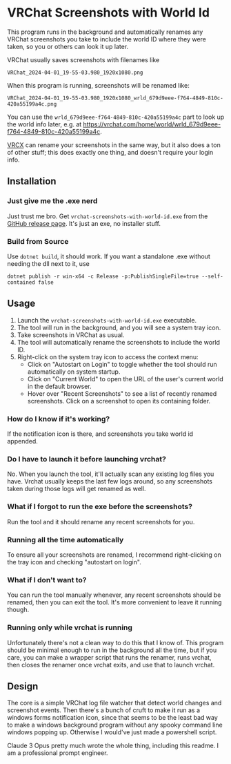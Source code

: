 # VRChat Screenshots with World Id

This program runs in the background and automatically renames any VRChat screenshots you take to include the world ID where they were taken, so you or others can look it up later.

VRChat usually saves screenshots with filenames like

    VRChat_2024-04-01_19-55-03.980_1920x1080.png

When this program is running, screenshots will be renamed like:

    VRChat_2024-04-01_19-55-03.980_1920x1080_wrld_679d9eee-f764-4849-810c-420a55199a4c.png

You can use the `wrld_679d9eee-f764-4849-810c-420a55199a4c` part to look up the world info later, e.g. at https://vrchat.com/home/world/wrld_679d9eee-f764-4849-810c-420a55199a4c.

[VRCX](https://github.com/vrcx-team/VRCX/) can rename your screenshots in the same way, but it also does a ton of other stuff; this does exactly one thing, and doesn't require your login info.

## Installation

### Just give me the .exe nerd

Just trust me bro. Get `vrchat-screenshots-with-world-id.exe` from the [GitHub release page](https://github.com/hiinaspace/vrchat-screenshots-with-world-id/releases). It's just an exe, no installer stuff.

### Build from Source

Use `dotnet build`, it should work. If you want a standalone .exe without needing the dll next to it, use

    dotnet publish -r win-x64 -c Release -p:PublishSingleFile=true --self-contained false

## Usage

1. Launch the `vrchat-screenshots-with-world-id.exe` executable.
2. The tool will run in the background, and you will see a system tray icon.
3. Take screenshots in VRChat as usual.
4. The tool will automatically rename the screenshots to include the world ID.
5. Right-click on the system tray icon to access the context menu:
   - Click on "Autostart on Login" to toggle whether the tool should run automatically on system startup.
   - Click on "Current World" to open the URL of the user's current world in the default browser.
   - Hover over "Recent Screenshots" to see a list of recently renamed screenshots. Click on a screenshot to open its containing folder.

### How do I know if it's working?

If the notification icon is there, and screenshots you take world id appended.

### Do I have to launch it before launching vrchat?

No. When you launch the tool, it'll actually scan any existing log files you have. Vrchat usually keeps the last few logs around, so any screenshots taken during those logs will get renamed as well.

### What if I forgot to run the exe before the screenshots?

Run the tool and it should rename any recent screenshots for you.

### Running all the time automatically

To ensure all your screenshots are renamed, I recommend right-clicking on the tray icon and checking "autostart on login".

### What if I don't want to?

You can run the tool manually whenever, any recent screenshots should be renamed, then you can exit the tool. It's more convenient to leave it running though.

### Running only while vrchat is running

Unfortunately there's not a clean way to do this that I know of. This program should be minimal enough to run in the background all the time, but if you care, you can make a wrapper script that runs the renamer, runs vrchat, then closes the renamer once vrchat exits, and use that to launch vrchat.

## Design

The core is a simple VRChat log file watcher that detect world changes and screenshot events. Then there's a bunch of cruft to make it run as a windows forms notification icon, since that seems to be the least bad way to make a windows background program without any spooky command line windows popping up. Otherwise I would've just made a powershell script.

Claude 3 Opus pretty much wrote the whole thing, including this readme. I am a professional prompt engineer.